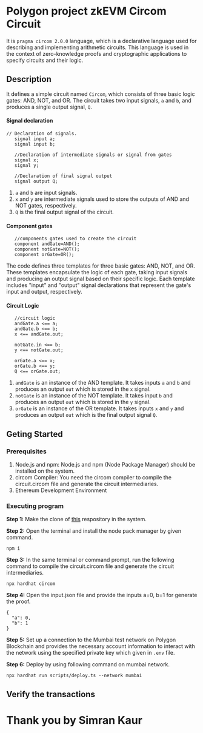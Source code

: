 # Polygon project zkEVM Circom Circuit
It is `pragma circom 2.0.0` language, which is a declarative language used for describing and implementing arithmetic circuits. This language is used in the context of zero-knowledge proofs and cryptographic applications to specify circuits and their logic.
## Description
It defines a simple circuit named `Circom`, which consists of three basic logic gates: AND, NOT, and OR. The circuit takes two input signals, `a` and `b`, and produces a single output signal, `Q`.
#### Signal declaration
```
// Declaration of signals.  
   signal input a;  
   signal input b;  

   //Declaration of intermediate signals or signal from gates 
   signal x;
   signal y;

   //Declaration of final signal output
   signal output Q;
```
1. `a` and `b` are input signals.
2. `x` and `y` are intermediate signals used to store the outputs of AND and NOT gates, respectively.
3. `Q` is the final output signal of the circuit.

#### Component gates
```
   //components gates used to create the circuit
   component andGate=AND();
   component notGate=NOT();
   component orGate=OR();
```
The code defines three templates for three basic gates: AND, NOT, and OR. These templates encapsulate the logic of each gate, taking input signals and producing an output signal based on their specific logic. Each template includes "input" and "output" signal declarations that represent the gate's input and output, respectively.        

#### Circuit Logic
```
   //circuit logic
   andGate.a <== a;
   andGate.b <== b;
   x <== andGate.out;

   notGate.in <== b;
   y <== notGate.out;

   orGate.a <== x;
   orGate.b <== y;
   Q <== orGate.out;
```
1. `andGate` is an instance of the AND template. It takes inputs `a` and `b` and produces an output `out` which is stored in the `x` signal.
2. `notGate` is an instance of the NOT template. It takes input `b` and produces an output `out` which is stored in the `y` signal.
3. `orGate` is an instance of the OR template. It takes inputs `x` and `y` and produces an output `out` which is the final output signal `Q`.
## Geting Started
### Prerequisites
1. Node.js and npm: Node.js and npm (Node Package Manager) should be installed on the system.
2. circom Compiler: You need the circom compiler to compile the circuit.circom file and generate the circuit intermediaries.
3. Ethereum Development Environment
### Executing program
**Step 1:** Make the clone of [this](https://github.com/gmchad/zardkat) respository in the system.   

**Step 2:** Open the terminal and install the node pack manager by given command.    
```
npm i
```

**Step 3:** In the same terminal or command prompt, run the following command to compile the circuit.circom file and generate the circuit intermediaries.
```
npx hardhat circom
```

**Step 4:** Open the input.json file and provide the inputs a=0, b=1 for generate the proof.          
```
{
  "a": 0,
  "b": 1
}
```

**Step 5:** Set up a connection to the Mumbai test network on Polygon Blockchain and provides the necessary account information to interact with the network using the specified private key which given in `.env` file.    

**Step 6:** Deploy by using following command on mumbai network.
```
npx hardhat run scripts/deploy.ts --network mumbai
```

## Verify the transactions 


# Thank you by Simran Kaur
